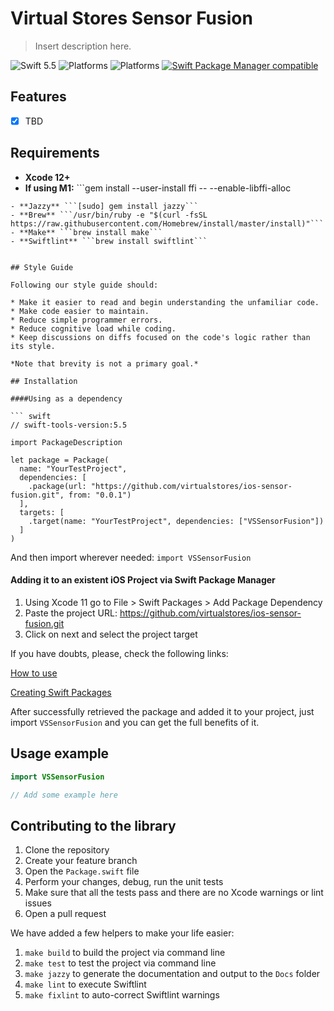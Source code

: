 # Virtual Stores Sensor Fusion

> Insert description here.

![Swift 5.5](https://img.shields.io/badge/Swift-5.5-orange.svg)
![Platforms](https://img.shields.io/badge/Xcode-12-orange.svg?style=flat)
![Platforms](https://img.shields.io/badge/platform-iOS-orange.svg?style=flat)
[![Swift Package Manager compatible](https://img.shields.io/badge/Swift%20Package%20Manager-compatible-orange.svg)](https://github.com/apple/swift-package-manager)

## Features

- [x] TBD

## Requirements

- **Xcode 12+**
- **If using M1:** ```gem install --user-install ffi -- --enable-libffi-alloc
```
- **Jazzy** ```[sudo] gem install jazzy```
- **Brew** ```/usr/bin/ruby -e "$(curl -fsSL https://raw.githubusercontent.com/Homebrew/install/master/install)"```
- **Make** ```brew install make```
- **Swiftlint** ```brew install swiftlint```


## Style Guide

Following our style guide should:

* Make it easier to read and begin understanding the unfamiliar code.
* Make code easier to maintain.
* Reduce simple programmer errors.
* Reduce cognitive load while coding.
* Keep discussions on diffs focused on the code's logic rather than its style.

*Note that brevity is not a primary goal.*

## Installation

####Using as a dependency

``` swift
// swift-tools-version:5.5

import PackageDescription

let package = Package(
  name: "YourTestProject",
  dependencies: [
    .package(url: "https://github.com/virtualstores/ios-sensor-fusion.git", from: "0.0.1")
  ],
  targets: [
    .target(name: "YourTestProject", dependencies: ["VSSensorFusion"])
  ]
)
```
And then import wherever needed: ```import VSSensorFusion```

#### Adding it to an existent iOS Project via Swift Package Manager

1. Using Xcode 11 go to File > Swift Packages > Add Package Dependency
2. Paste the project URL: https://github.com/virtualstores/ios-sensor-fusion.git
3. Click on next and select the project target

If you have doubts, please, check the following links:

[How to use](https://developer.apple.com/videos/play/wwdc2019/408/)

[Creating Swift Packages](https://developer.apple.com/videos/play/wwdc2019/410/)

After successfully retrieved the package and added it to your project, just import `VSSensorFusion` and you can get the full benefits of it.


## Usage example

```swift
import VSSensorFusion

// Add some example here
```

## Contributing to the library

1. Clone the repository
2. Create your feature branch
3. Open the `Package.swift` file
4. Perform your changes, debug, run the unit tests
5. Make sure that all the tests pass and there are no Xcode warnings or lint issues
6. Open a pull request

We have added a few helpers to make your life easier:

1. ```make build``` to build the project via command line
2. ```make test``` to test the project via command line
3. ```make jazzy``` to generate the documentation and output to the `Docs` folder
4. ```make lint``` to execute Swiftlint
5. ```make fixlint``` to auto-correct Swiftlint warnings
